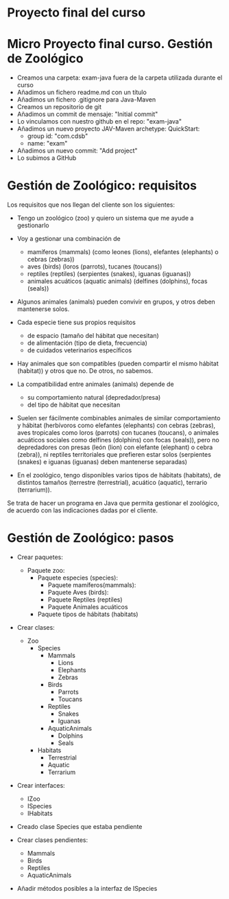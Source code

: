 # Proyecto final del curso

# Micro Proyecto final curso. Gestión de Zoológico

- Creamos una carpeta: exam-java fuera de la carpeta utilizada durante el curso
- Añadimos un fichero readme.md con un título
- Añadimos un fichero .gitignore para Java-Maven
- Creamos un repositorio de git
- Añadimos un commit de mensaje: "Initial commit"
- Lo vinculamos con nuestro github en el repo: "exam-java"
- Añadimos un nuevo proyecto JAV-Maven archetype: QuickStart:
  - group id: "com.cdsb"
  - name: "exam"
- Añadimos un nuevo commit: "Add project"
- Lo subimos a GitHub

# Gestión de Zoológico: requisitos

Los requisitos que nos llegan del cliente son los siguientes:

- Tengo un zoológico (zoo) y quiero un sistema que me ayude a gestionarlo
- Voy a gestionar una combinación de

  - mamíferos (mammals) (como leones (lions), elefantes (elephants) o cebras (zebras))
  - aves (birds) (loros (parrots), tucanes (toucans))
  - reptiles (reptiles) (serpientes (snakes), iguanas (iguanas))
  - animales acuáticos (aquatic animals) (delfines (dolphins), focas (seals))

- Algunos animales (animals) pueden convivir en grupos, y otros deben mantenerse solos.

- Cada especie tiene sus propios requisitos

  - de espacio (tamaño del hábitat que necesitan)
  - de alimentación (tipo de dieta, frecuencia)
  - de cuidados veterinarios específicos

- Hay animales que son compatibles (pueden compartir el mismo hábitat (habitat)) y otros que no. De otros, no sabemos.

- La compatibilidad entre animales (animals) depende de

  - su comportamiento natural (depredador/presa)
  - del tipo de hábitat que necesitan

- Suelen ser fácilmente combinables animales de similar comportamiento y hábitat (herbívoros como elefantes (elephants) con cebras (zebras), aves tropicales como loros (parrots) con tucanes (toucans), o animales acuáticos sociales como delfines (dolphins) con focas (seals)),
  pero no depredadores con presas (león (lion) con elefante (elephant) o cebra (zebra)), ni reptiles territoriales que prefieren estar solos (serpientes (snakes) e iguanas (iguanas) deben mantenerse separadas)

- En el zoológico, tengo disponibles varios tipos de hábitats (habitats), de distintos tamaños (terrestre (terrestrial), acuático (aquatic), terrario (terrarium)).

Se trata de hacer un programa en Java que permita gestionar el zoológico, de acuerdo con las indicaciones dadas por el cliente.



# Gestión de Zoológico: pasos

- Crear paquetes: 
    - Paquete zoo:
        - Paquete especies (species):
            - Paquete mamíferos(mammals):
            - Paquete Aves (birds):
            - Paquete Reptiles (reptiles)
            - Paquete Animales acuáticos
        - Paquete tipos de hábitats (habitats)

- Crear clases:
    - Zoo
        - Species
            - Mammals
                - Lions
                - Elephants
                - Zebras
            - Birds
                - Parrots
                - Toucans
            - Reptiles
                - Snakes
                - Iguanas
            - AquaticAnimals
                - Dolphins
                - Seals
        - Habitats
            - Terrestrial
            - Aquatic
            - Terrarium

- Crear interfaces:
    - IZoo
    - ISpecies
    - IHabitats
- Creado clase Species que estaba pendiente

- Crear clases pendientes:
    - Mammals
    - Birds
    - Reptiles
    - AquaticAnimals

- Añadir métodos posibles a la interfaz de ISpecies